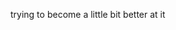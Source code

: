 trying to become a little bit better at it 
<!---
DianaAkolzina/DianaAkolzina is a ✨ special ✨ repository because its `README.md` (this file) appears on your GitHub profile.
You can click the Preview link to take a look at your changes.
--->
